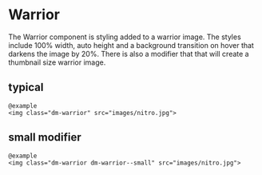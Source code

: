 # Warrior

The Warrior component is styling added to a warrior image. The styles include 100% width, auto height
and a background transition on hover that darkens the image by 20%. There is also a modifier that 
that will create a thumbnail size warrior image.


## typical

    @example
    <img class="dm-warrior" src="images/nitro.jpg">

## small modifier

    @example
    <img class="dm-warrior dm-warrior--small" src="images/nitro.jpg">